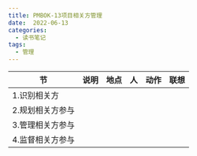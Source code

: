 ```yaml
---
title: PMBOK-13项目相关方管理
date:  2022-06-13
categories:
  - 读书笔记
tags:
  - 管理
---
```


| 节               | 说明 | 地点 | 人   | 动作 | 联想 |
| ---------------- | ---- | ---- | ---- | ---- | ---- |
| 1.识别相关方     |      |      |      |      |      |
| 2.规划相关方参与 |      |      |      |      |      |
| 3.管理相关方参与 |      |      |      |      |      |
| 4.监督相关方参与 |      |      |      |      |      |



